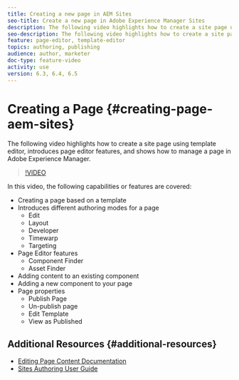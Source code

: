 ```yaml
---
title: Creating a new page in AEM Sites
seo-title: Create a new page in Adobe Experience Manager Sites
description: The following video highlights how to create a site page using template editor, introduces page editor features, and shows how to manage a page in Adobe Experience Manager.
seo-description: The following video highlights how to create a site page using template editor, introduces page editor features, and shows how to manage a page in Adobe Experience Manager.
feature: page-editor, template-editor
topics: authoring, publishing
audience: author, marketer
doc-type: feature-video
activity: use
version: 6.3, 6.4, 6.5
---
```


# Creating a Page {#creating-page-aem-sites}

The following video highlights how to create a site page using template editor, introduces page editor features, and shows how to manage a page in Adobe Experience Manager.

>[!VIDEO](https://video.tv.adobe.com/v/28692/?quality=12)

In this video, the following capabilities or features are covered:

* Creating a page based on a template
* Introduces different authoring modes for a page
  * Edit
  * Layout
  * Developer
  * Timewarp
  * Targeting
* Page Editor features
  * Component Finder
  * Asset Finder
* Adding content to an existing component
* Adding a new component to your page
* Page properties
  * Publish Page
  * Un-publish page
  * Edit Template
  * View as Published

## Additional Resources {#additional-resources}

* [Editing Page Content Documentation](https://helpx.adobe.com/experience-manager/6-5/sites/authoring/using/editing-content.html)
* [Sites Authoring User Guide](https://helpx.adobe.com/experience-manager/6-5/sites/authoring/user-guide.html?topic=/experience-manager/6-5/sites/authoring/morehelp/page-authoring.ug.js)
